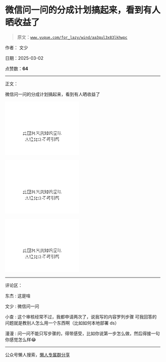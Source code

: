 # 微信问一问的分成计划搞起来，看到有人晒收益了

> 原文：[`www.yuque.com/for_lazy/wind/aa3qul3x83lkhwpc`](https://www.yuque.com/for_lazy/wind/aa3qul3x83lkhwpc)

作者： 文少

日期：2025-03-02

点赞数：**64**

* * *

正文：

微信问一问的分成计划搞起来，看到有人晒收益了

![](img/d37ae595587f23a2a1df59a4f8895453.png "None")

![](img/ac95433ec86a6b8d301870c4b89e23ce.png "None")

![](img/4a25456ebef2967835445c1eb3d95d5d.png "None")

* * *

评论区：

东杰 : 这是啥

文少 : 微信问一问

小查 : 这个审核经常不过，我都申请两次了，说我写的内容罗列步骤 可我回答的问题就是教别人怎么用一个东西啊（比如如何本地部署 ds）

漫漫 : 问一问不能只写步骤的，得带感受，比如你说第一步怎么做，然后得接一句你感觉怎么样😂

* * *

公众号懒人搜索，[懒人专属群分享](https://lazybook.fun/#/blog/group)